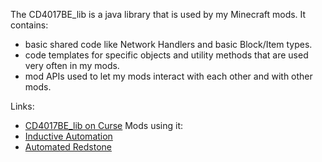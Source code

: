 The CD4017BE_lib is a java library that is used by my Minecraft mods. It contains:
- basic shared code like Network Handlers and basic Block/Item types.
- code templates for specific objects and utility methods that are used very often in my mods.
- mod APIs used to let my mods interact with each other and with other mods.

Links:
- [CD4017BE_lib on Curse](http://minecraft.curseforge.com/projects/cd4017be-library)
Mods using it:
- [Inductive Automation](http://minecraft.curseforge.com/projects/inductive-automation)
- [Automated Redstone](http://minecraft.curseforge.com/projects/automated-redstone)